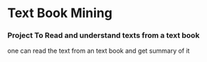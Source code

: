 # Text Book Mining

### Project To Read and understand texts from a text book
 
 one can read the text from an text book and get summary of it
 